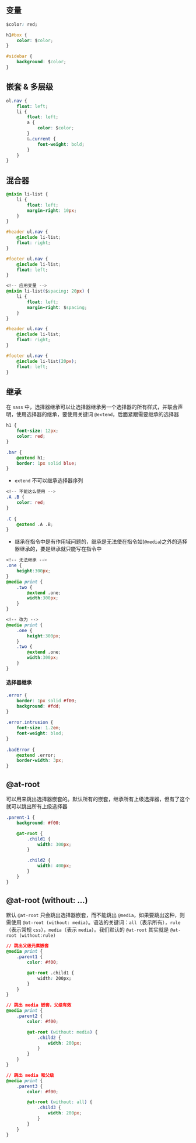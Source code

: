 ## 变量

```css
$color: red;

h1#box {
    color: $color;
}

#sidebar {
    background: $color;
}
```

## 嵌套 & 多层级

```css
ol.nav {
    float: left;
    li {
        float: left;
        a {
            color: $color;
        }
        &.current {
            font-weight: bold;
        }
    }
}
```

## 混合器

```css
@mixin li-list {
    li {
        float: left;
        margin-right: 10px;
    }
}

#header ul.nav {
    @include li-list;
    float: right;
}

#footer ul.nav {
    @include li-list;
    float: left;
}

<!-- 应用变量 -->
@mixin li-list($spacing: 20px) {
    li {
        float: left;
        margin-right: $spacing;
    }
}

#header ul.nav {
    @include li-list;
    float: right;
}

#footer ul.nav {
    @include li-list(20px);
    float: left;
}
```

## 继承

在 ```sass``` 中，选择器继承可以让选择器继承另一个选择器的所有样式，并联合声明，使用选择器的继承，要使用关键词 ```@extend```，后面紧跟需要继承的选择器

```css
h1 {
    font-size: 12px;
    color: red;
}

.bar {
    @extend h1;
    border: 1px solid blue;
}
```

* ```extend``` 不可以继承选择器序列

```css
<!-- 不能这么使用 -->
.A .B {
    color: red;
}
 
.C {
    @extend .A .B;
}
```

* 继承在指令中是有作用域问题的，继承是无法使在指令如(```@media```)之外的选择器继承的，要是继承就只能写在指令中

```css
<!-- 无法继承 -->
.one {  
    height:300px;  
}  
@media print {  
    .two {  
        @extend .one;  
        width:300px;  
    }  
}  

<!-- 改为 -->
@media print {  
    .one {  
        height:300px;  
    }  
    .two {  
        @extend .one;  
        width:300px;  
    }  
}  
```

#### 选择器继承

```css
.error {
    border: 1px solid #f00;
    background: #fdd;
}
 
.error.intrusion {
    font-size: 1.2em;
    font-weight: blod;
}
 
.badError {
    @extend .error;
    border-width: 3px;
}
```


## @at-root

可以用来跳出选择器嵌套的。默认所有的嵌套，继承所有上级选择器，但有了这个就可以跳出所有上级选择器

```css
.parent-1 {
    background: #f00;

    @at-root {
        .child1 {
            width: 300px;
        }

        .child2 {
            width: 400px;
        }
    }
}
```


## @at-root (without: ...)

默认 ```@at-root``` 只会跳出选择器嵌套，而不能跳出 ```@media```，如果要跳出这种，则需使用 ```@at-root (without: media)```。语法的关键词：```all```（表示所有），```rule```（表示常规 ```css```），```media```（表示 ```media```）。我们默认的 ```@at-root``` 其实就是 ```@at-root (without:rule)```

```css
// 跳出父级元素嵌套
@media print {
    .parent1 {
        color: #f00;

        @at-root .child1 {
            width: 200px;
        }
    }
}

// 跳出 media 嵌套，父级有效
@media print {
    .parent2 {
        color: #f00;

        @at-root (without: media) {
            .child2 {
                width: 200px;
            }
        }
    }
}

// 跳出 media 和父级
@media print {
    .parent3 {
        color: #f00;

        @at-root (without: all) {
            .child3 {
                width: 200px;
            }
        }
    }
}
```